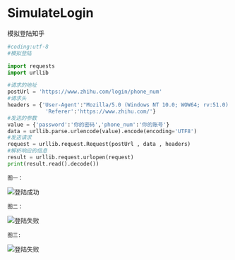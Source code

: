 # SimulateLogin
模拟登陆知乎

```python
#coding:utf-8
#模拟登陆

import requests
import urllib

#请求的地址
postUrl = 'https://www.zhihu.com/login/phone_num'
#请求头
headers = {'User-Agent':"Mozilla/5.0 (Windows NT 10.0; WOW64; rv:51.0) Gecko/20100101 Firefox/51.0",
			'Referer':'https://www.zhihu.com/'}
#发送的参数
value = {'password':'你的密码','phone_num':'你的账号'}
data = urllib.parse.urlencode(value).encode(encoding='UTF8')
#发送请求
request = urllib.request.Request(postUrl , data , headers)
#解析响应的信息
result = urllib.request.urlopen(request)
print(result.read().decode())
```
	图一：
![登陆成功](https://git.oschina.net/niithub/images/raw/master/1.png?dir=0&filepath=1.png&oid=6a46cefcab24f1447e751861edd7c2c2962f8b7c&sha=6a69be413afeaccf1ee59d0748b399d763d6da84 "登陆成功")

	图二：
![登陆失败](https://git.oschina.net/niithub/images/raw/master/error1.png?dir=0&filepath=error1.png&oid=dd55e4e0dd7341278bee5605575cd8969b45cee0&sha=6a69be413afeaccf1ee59d0748b399d763d6da84 "没有输入密码这一项")

	图三:
![登陆失败](https://git.oschina.net/niithub/images/raw/master/error2.png?dir=0&filepath=error2.png&oid=fba856669060e4803a3893d000dfdd2d9a209773&sha=6a69be413afeaccf1ee59d0748b399d763d6da84 "密码输入错误")
